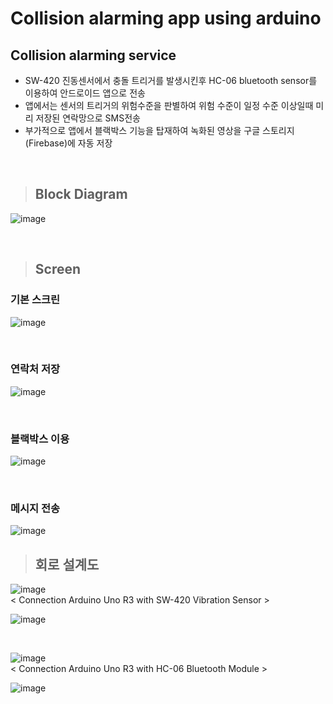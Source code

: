# Collision alarming app using arduino
## Collision alarming service
- SW-420 진동센서에서 충돌 트리거를 발생시킨후 HC-06 bluetooth sensor를 이용하여 안드로이드 앱으로 전송
- 앱에서는 센서의 트리거의 위험수준을 판별하여 위험 수준이 일정 수준 이상일때 미리 저장된 연락망으로 SMS전송
- 부가적으로 앱에서 블랙박스 기능을 탑재하여 녹화된 영상을 구글 스토리지(Firebase)에 자동 저장 
</br>


> ## Block Diagram

![image](https://user-images.githubusercontent.com/66519046/110231008-5a135c80-7f58-11eb-813c-28f8c5f55635.png)

</br>


> ##  Screen

### 기본 스크린
![image](https://user-images.githubusercontent.com/66519046/111751664-1b768e00-88d8-11eb-9374-b07fc63b88a4.png)

</br>

### 연락처 저장 
![image](https://user-images.githubusercontent.com/66519046/111751838-4c56c300-88d8-11eb-98c0-c6e992e8621d.png)


</br>

### 블랙박스 이용
![image](https://user-images.githubusercontent.com/66519046/111752773-7492f180-88d9-11eb-87b3-6e5a05e80edd.png)


</br>

### 메시지 전송
![image](https://user-images.githubusercontent.com/66519046/111751008-4ad8cb00-88d7-11eb-9213-7297330fcb9e.png)


> ## 회로 설계도  
![image](https://user-images.githubusercontent.com/66519046/111749308-ecaae880-88d4-11eb-83a7-670c4f7a69f4.png)  
< Connection Arduino Uno R3 with SW-420 Vibration Sensor >
</br>

![image](https://user-images.githubusercontent.com/66519046/111750079-1b758e80-88d6-11eb-918e-63352e7973f4.png)

</br>

![image](https://user-images.githubusercontent.com/66519046/111749970-e36e4b80-88d5-11eb-96c7-31eab0213647.png)   
< Connection Arduino Uno R3 with HC-06 Bluetooth Module >
</br>

![image](https://user-images.githubusercontent.com/66519046/111750230-5081e100-88d6-11eb-804f-25bba5d42a94.png)
</br>





